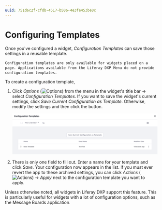 ```yaml
---
uuid: 751d6c2f-cfdb-4517-b506-4e3fe453be0c
---
```

# Configuring Templates

Once you've configured a widget, *Configuration Templates* can save those settings in a reusable template.

```{note}
Configuration templates are only available for widgets placed on a page. Applications available from the Liferay DXP Menu do not provide configuration templates.
```

To create a configuration template, 

1. Click *Options* (![Options](../../../../../images/icon-app-options.png)) from the menu in the widget's title bar &rarr; select *Configuration Templates*. If you want to save the widget's current settings, click *Save Current Configuration as Template*. Otherwise, modify the settings and then click the button.

    ![Create a configuration template to save your app's configuration settings.](./configuring-templates/images/01.png)

1. There is only one field to fill out. Enter a name for your template and click *Save*. Your configuration now appears in the list. If you must ever revert the app to these archived settings, you can click *Actions* (![Actions](../../../../../images/icon-actions.png)) &rarr; *Apply* next to the configuration template you want to apply.

Unless otherwise noted, all widgets in Liferay DXP support this feature. This is particularly useful for widgets with a lot of configuration options, such as the Message Boards application.
